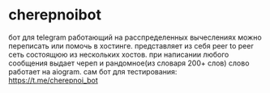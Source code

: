 # cherepnoibot
бот для telegram работающий на расспределенных вычеслениях
можно переписать или помочь в хостинге.
представляет из себя peer to peer сеть состоящюю из нескольких хостов.
при написании любого сообщения выдает череп и рандомное(из словаря 200+ слов) слово
работает на aiogram.
сам бот для тестирования: https://t.me/cherepnoi_bot
